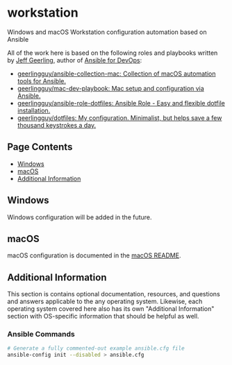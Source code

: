 # workstation

Windows and macOS Workstation configuration automation based on Ansible

All of the work here is based on the following roles and playbooks written by [Jeff Geerling](https://www.jeffgeerling.com/), author of [Ansible for DevOps](https://www.ansiblefordevops.com/):

- [geerlingguy/ansible-collection-mac: Collection of macOS automation tools for Ansible.](https://github.com/geerlingguy/ansible-collection-mac)
- [geerlingguy/mac-dev-playbook: Mac setup and configuration via Ansible.](https://github.com/geerlingguy/mac-dev-playbook)
- [geerlingguy/ansible-role-dotfiles: Ansible Role - Easy and flexible dotfile installation.](https://github.com/geerlingguy/ansible-role-dotfiles)
- [geerlingguy/dotfiles: My configuration. Minimalist, but helps save a few thousand keystrokes a day.](https://github.com/geerlingguy/dotfiles)

## Page Contents

- [Windows](#Windows)
- [macOS](#macOS)
- [Additional Information](#Additional-Information)

## Windows

Windows configuration will be added in the future.

## macOS

macOS configuration is documented in the [macOS README](macos/README.md).

## Additional Information

This section is contains optional documentation, resources, and questions and answers applicable to the any operating system.  Likewise, each operating system covered here also has its own "Additional Information" section with OS-specific information that should be helpful as well.

### Ansible Commands

```bash
# Generate a fully commented-out example ansible.cfg file
ansible-config init --disabled > ansible.cfg
```

<!-- EOF -->
